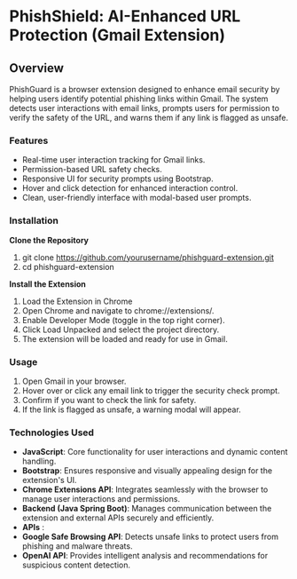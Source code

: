 # PhishShield: AI-Enhanced URL Protection (Gmail Extension)

## Overview
PhishGuard is a browser extension designed to enhance email security by helping users identify potential phishing links within Gmail. The system detects user interactions with email links, prompts users for permission to verify the safety of the URL, and warns them if any link is flagged as unsafe.

### Features
- Real-time user interaction tracking for Gmail links.
- Permission-based URL safety checks.
- Responsive UI for security prompts using Bootstrap.
- Hover and click detection for enhanced interaction control.
- Clean, user-friendly interface with modal-based user prompts.

### Installation
**Clone the Repository**
1. git clone https://github.com/yourusername/phishguard-extension.git
2. cd phishguard-extension

**Install the Extension**
1. Load the Extension in Chrome
2. Open Chrome and navigate to chrome://extensions/.
3. Enable Developer Mode (toggle in the top right corner).
4. Click Load Unpacked and select the project directory.
5. The extension will be loaded and ready for use in Gmail.

### Usage
1. Open Gmail in your browser.
2. Hover over or click any email link to trigger the security check prompt.
3. Confirm if you want to check the link for safety.
4. If the link is flagged as unsafe, a warning modal will appear.

### Technologies Used
- **JavaScript**: Core functionality for user interactions and dynamic content handling.
- **Bootstrap**: Ensures responsive and visually appealing design for the extension's UI.
- **Chrome Extensions API**: Integrates seamlessly with the browser to manage user interactions and permissions.
- **Backend (Java Spring Boot)**: Manages communication between the extension and external APIs securely and efficiently.
- **APIs** :
- **Google Safe Browsing API**: Detects unsafe links to protect users from phishing and malware threats.
- **OpenAI API**: Provides intelligent analysis and recommendations for suspicious content detection.

  
